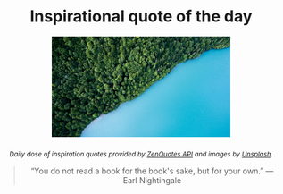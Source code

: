 
<div align="center">

# Inspirational quote of the day

<img src="./data/photo.jpeg" alt="Beautiful nature photo" width="320" height="180">

<sub><i>Daily dose of inspiration quotes provided by [ZenQuotes API](https://zenquotes.io/) and images by [Unsplash](https://unsplash.com/).</i></sub>


<blockquote>&ldquo;You do not read a book for the book's sake, but for your own.&rdquo; &mdash; <footer>Earl Nightingale</footer></blockquote>

</div>
